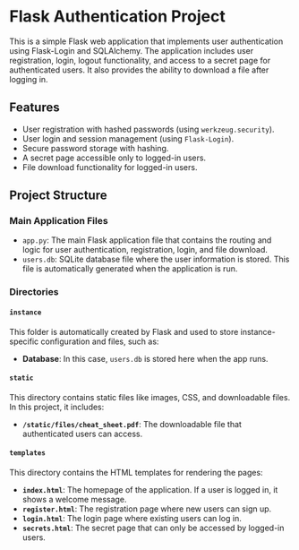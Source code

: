 # Flask Authentication Project

This is a simple Flask web application that implements user authentication using Flask-Login and SQLAlchemy. The application includes user registration, login, logout functionality, and access to a secret page for authenticated users. It also provides the ability to download a file after logging in.

## Features
- User registration with hashed passwords (using `werkzeug.security`).
- User login and session management (using `Flask-Login`).
- Secure password storage with hashing.
- A secret page accessible only to logged-in users.
- File download functionality for logged-in users.

## Project Structure

### Main Application Files

- `app.py`: The main Flask application file that contains the routing and logic for user authentication, registration, login, and file download.
- `users.db`: SQLite database file where the user information is stored. This file is automatically generated when the application is run.

### Directories

#### `instance`
This folder is automatically created by Flask and used to store instance-specific configuration and files, such as:
- **Database**: In this case, `users.db` is stored here when the app runs.

#### `static`
This directory contains static files like images, CSS, and downloadable files. In this project, it includes:
- **`/static/files/cheat_sheet.pdf`**: The downloadable file that authenticated users can access.

#### `templates`
This directory contains the HTML templates for rendering the pages:
- **`index.html`**: The homepage of the application. If a user is logged in, it shows a welcome message.
- **`register.html`**: The registration page where new users can sign up.
- **`login.html`**: The login page where existing users can log in.
- **`secrets.html`**: The secret page that can only be accessed by logged-in users.

